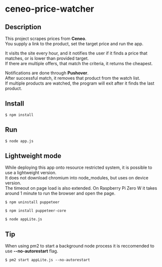 # ceneo-price-watcher

## Description
This project scrapes prices from **Ceneo**.  
You supply a link to the product, set the target price and run the app.

It visits the site every hour, and it notifies the user if it finds a price that matches, or is lower than provided target.  
If there are multiple offers, that match the criteria, it returns the cheapest.

Notifications are done through **Pushover**.  
After successful match, it removes that product from the watch list.  
If multiple products are watched, the program will exit after it finds the last product.

## Install
```
$ npm install
```
## Run
```
$ node app.js
```

## Lightweight mode
While deploying this app onto resource restricted system, it is possible to use a lightweight version.  
It does not download chromium into node_modules, but uses on device version.  
The timeout on page load is also extended. On Raspberry Pi Zero W it takes around 1 minute to run the browser and open the page.  
```
$ npm uninstall puppeteer

$ npm install puppeteer-core

$ node appLite.js
```

## Tip
When using pm2 to start a background node process it is reccomended to use **--no-autorestart** flag.
```
$ pm2 start appLite.js --no-autorestart
```
